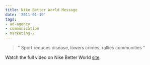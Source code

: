 ```yaml
---
title: Nike Better World Message
date: '2011-01-19'
tags:
- ad-agency
- communication
- marketing-2
---
```


>" Sport reduces disease, lowers crimes, rallies communities "

Watch the full video on Nike Better World 
[site](http://nikebetterworld.com/index).
